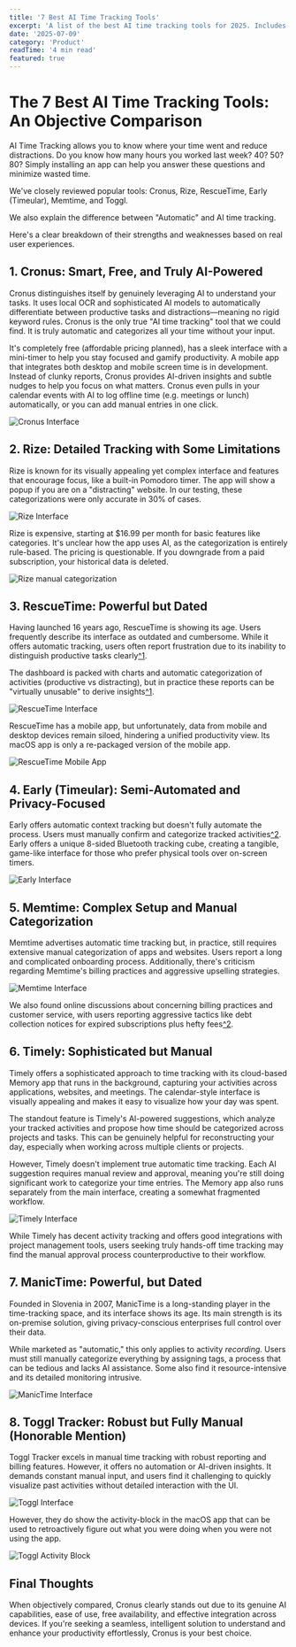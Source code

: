 ```yaml
---
title: '7 Best AI Time Tracking Tools'
excerpt: 'A list of the best AI time tracking tools for 2025. Includes Cronus, Rize, RescueTime, Early (Timeular), Memtime, Timely, and ManicTime.'
date: '2025-07-09'
category: 'Product'
readTime: '4 min read'
featured: true
---
```


# The 7 Best AI Time Tracking Tools: An Objective Comparison

AI Time Tracking allows you to know where your time went and reduce distractions. Do you know how many hours you worked last week? 40? 50? 80? Simply installing an app can help you answer these questions and minimize wasted time.

We've closely reviewed popular tools: Cronus, Rize, RescueTime, Early (Timeular), Memtime, and Toggl.

We also explain the difference between "Automatic" and AI time tracking.

Here's a clear breakdown of their strengths and weaknesses based on real user experiences.

## 1. Cronus: Smart, Free, and Truly AI-Powered

Cronus distinguishes itself by genuinely leveraging AI to understand your tasks. It uses local OCR and sophisticated AI models to automatically differentiate between productive tasks and distractions—meaning no rigid keyword rules. Cronus is the only true "AI time tracking" tool that we could find. It is truly automatic and categorizes all your time without your input.

It's completely free (affordable pricing planned), has a sleek interface with a mini-timer to help you stay focused and gamify productivity. A mobile app that integrates both desktop and mobile screen time is in development. Instead of clunky reports, Cronus provides AI-driven insights and subtle nudges to help you focus on what matters. Cronus even pulls in your calendar events with AI to log offline time (e.g. meetings or lunch) automatically, or you can add manual entries in one click.

![Cronus Interface](/blog/cronus-dashboard.png)

## 2. Rize: Detailed Tracking with Some Limitations

Rize is known for its visually appealing yet complex interface and features that encourage focus, like a built-in Pomodoro timer. The app will show a popup if you are on a "distracting" website. In our testing, these categorizations were only accurate in 30% of cases.

![Rize Interface](/blog/rize-interface.png)

Rize is expensive, starting at $16.99 per month for basic features like categories. It's unclear how the app uses AI, as the categorization is entirely rule-based. The pricing is questionable. If you downgrade from a paid subscription, your historical data is deleted.

![Rize manual categorization](/blog/rize-manual-categorization.png)

## 3. RescueTime: Powerful but Dated

Having launched 16 years ago, RescueTime is showing its age. Users frequently describe its interface as outdated and cumbersome. While it offers automatic tracking, users often report frustration due to its inability to distinguish productive tasks clearly[^1](https://www.reddit.com/r/ProductivityApps/comments/1iw7xfc/comment/mebww11/?utm_source=share&utm_medium=web3x&utm_name=web3xcss&utm_term=1&utm_content=share_button).

The dashboard is packed with charts and automatic categorization of activities (productive vs distracting), but in practice these reports can be "virtually unusable" to derive insights[^1](https://www.reddit.com/r/ProductivityApps/comments/1iw7xfc/rescuetime_rant_whats_the_point_of_this_app/#:~:text=The%20most%20useful%20view%20is,apps%20too%20but%20still%20looking).

![RescueTime Interface](/blog/rescuetime-web-dashboard.png)

RescueTime has a mobile app, but unfortunately, data from mobile and desktop devices remain siloed, hindering a unified productivity view. Its macOS app is only a re-packaged version of the mobile app.

![RescueTime Mobile App](/blog/rescuetime-macos-app.png#wp=50)

## 4. Early (Timeular): Semi-Automated and Privacy-Focused

Early offers automatic context tracking but doesn't fully automate the process. Users must manually confirm and categorize tracked activities[^2](https://product.early.app/#/settings/context-tracking). Early offers a unique 8-sided Bluetooth tracking cube, creating a tangible, game-like interface for those who prefer physical tools over on-screen timers.

![Early Interface](/blog/early-dashboard.png)

## 5. Memtime: Complex Setup and Manual Categorization

Memtime advertises automatic time tracking but, in practice, still requires extensive manual categorization of apps and websites. Users report a long and complicated onboarding process. Additionally, there's criticism regarding Memtime's billing practices and aggressive upselling strategies.

![Memtime Interface](/blog/memtime-interface.png)

We also found online discussions about concerning billing practices and customer service, with users reporting aggressive tactics like debt collection notices for expired subscriptions plus hefty fees[^2](https://www.reddit.com/r/Autotask/comments/1isc7mj/comment/mpgsnds/?utm_source=share&utm_medium=web3x&utm_name=web3xcss&utm_term=1&utm_content=share_button).

## 6. Timely: Sophisticated but Manual

Timely offers a sophisticated approach to time tracking with its cloud-based Memory app that runs in the background, capturing your activities across applications, websites, and meetings. The calendar-style interface is visually appealing and makes it easy to visualize how your day was spent.

The standout feature is Timely's AI-powered suggestions, which analyze your tracked activities and propose how time should be categorized across projects and tasks. This can be genuinely helpful for reconstructing your day, especially when working across multiple clients or projects.

However, Timely doesn't implement true automatic time tracking. Each AI suggestion requires manual review and approval, meaning you're still doing significant work to categorize your time entries. The Memory app also runs separately from the main interface, creating a somewhat fragmented workflow.

![Timely Interface](/blog/timely-dashboard.png)

While Timely has decent activity tracking and offers good integrations with project management tools, users seeking truly hands-off time tracking may find the manual approval process counterproductive to their workflow.

## 7. ManicTime: Powerful, but Dated

Founded in Slovenia in 2007, ManicTime is a long-standing player in the time-tracking space, and its interface shows its age. Its main strength is its on-premise solution, giving privacy-conscious enterprises full control over their data.

While marketed as "automatic," this only applies to activity _recording_. Users must still manually categorize everything by assigning tags, a process that can be tedious and lacks AI assistance. Some also find it resource-intensive and its detailed monitoring intrusive.

![ManicTime Interface](/blog/manictimer-dashboard.png)

## 8. Toggl Tracker: Robust but Fully Manual (Honorable Mention)

Toggl Tracker excels in manual time tracking with robust reporting and billing features. However, it offers no automation or AI-driven insights. It demands constant manual input, and users find it challenging to quickly visualize past activities without detailed interaction with the UI.

![Toggl Interface](/blog/toggl-macos-app.png#wp=50)

However, they do show the activity-block in the macOS app that can be used to retroactively figure out what you were doing when you were not using the app.

![Toggl Activity Block](/blog/toggl-activity.png#wp=70)

## Final Thoughts

When objectively compared, Cronus clearly stands out due to its genuine AI capabilities, ease of use, free availability, and effective integration across devices. If you're seeking a seamless, intelligent solution to understand and enhance your productivity effortlessly, Cronus is your best choice.

